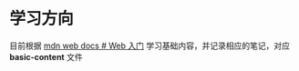 # 学习方向

目前根据 [mdn web docs # Web 入门](https://developer.mozilla.org/zh-CN/docs/Learn_web_development/Getting_started/Your_first_website) 学习基础内容，并记录相应的笔记，对应 **basic-content** 文件


